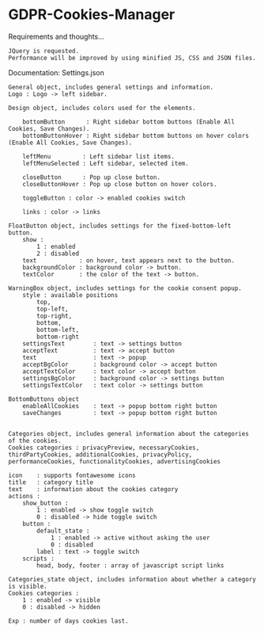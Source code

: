 # GDPR-Cookies-Manager

Requirements and thoughts...

	JQuery is requested.
	Performance will be improved by using minified JS, CSS and JSON files.
	
Documentation: Settings.json

	General object, includes general settings and information.
	Logo : Logo -> left sidebar.
	
	Design object, includes colors used for the elements.
	
		bottomButton      : Right sidebar bottom buttons (Enable All Cookies, Save Changes).
		bottomButtonHover : Right sidebar bottom buttons on hover colors (Enable All Cookies, Save Changes).
		
		leftMenu 		 : Left sidebar list items.
		leftMenuSelected : Left sidebar, selected item.
		
		closeButton 	 : Pop up close button.
		closeButtonHover : Pop up close button on hover colors.
		
		toggleButton : color -> enabled cookies switch
		
		links : color -> links
		
	FloatButton object, includes settings for the fixed-bottom-left button.
		show : 
			1 : enabled
			2 : disabled
		text 			: on hover, text appears next to the button.
		backgroundColor : background color -> button.
		textColor 		: the color of the text -> button.
		
	WarningBox object, includes settings for the cookie consent popup.
		style : available positions
			top,
			top-left,
			top-right,
			bottom,
			bottom-left,
			bottom-right
		settingsText 		: text -> settings button
		acceptText 	 		: text -> accept button
		text 		 		: text -> popup
		acceptBgColor 		: background color -> accept button
		acceptTextColor 	: text color -> accept button
		settingsBgColor 	: background color -> settings button
		settingsTextColor 	: text color -> settings button
		
	BottomButtons object
		enableAllCookies 	: text -> popup bottom right button 
		saveChanges 		: text -> popup bottom right button 
		

	Categories object, includes general information about the categories of the cookies.
	Cookies categories : privacyPreview, necessaryCookies, thirdPartyCookies, additionalCookies, privacyPolicy, performanceCookies, functionalityCookies, advertisingCookies
	
	icon 	: supports fontawesome icons
	title 	: category title
	text 	: information about the cookies category
	actions :
		show_button : 
			1 : enabled -> show toggle switch
			0 : disabled -> hide toggle switch
		button :
			default_state :
				1 : enabled -> active without asking the user
				0 : disabled 
			label : text -> toggle switch
		scripts :
			head, body, footer : array of javascript script links

	Categories_state object, includes information about whether a category is visible.
	Cookies categories :
		1 : enabled -> visible
		0 : disabled -> hidden
		
	Exp : number of days cookies last.
